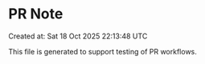 # PR Note

Created at: Sat 18 Oct 2025 22:13:48 UTC

This file is generated to support testing of PR workflows.
